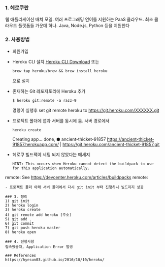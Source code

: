 ### 1. 헤로쿠란
웹 애플리케이션 배치 모델. 여러 프로그래밍 언어를 지원하는 PaaS 클라우드. 최초 클라우드 플랫폼들 가운데 하나. Java, Node.js, Python 등을 지원한다

### 2. 사용방법
- 회원가입
- Heroku CLI 설치 [Heroku CLI Download](https://devcenter.heroku.com/articles/heroku-cli)
  또는 
  ```
  brew tap heroku/brew && brew install heroku
  ```
  으로 설치

- 존재하는 Git 레포지토리에 Heroku 추가
  ```
  $ heroku git:remote -a razz-9
  ```
  명령어 실행후 
  set git remote heroku to https://git.heroku.com/XXXXXX.git
- 프로젝트 폴더에 앱과 서버를 동시에 둠. 서버 경로에서 
  ```
  heroku create
  ```
  Creating app... done, ⬢ ancient-thicket-91857
https://ancient-thicket-91857.herokuapp.com/ | https://git.heroku.com/ancient-thicket-91857.git
- 헤로쿠 빌드팩이 세팅 되지 않았다는 메세지
  ```
  HINT: This occurs when Heroku cannot detect the buildpack to use for this application automatically.
remote: 			See https://devcenter.heroku.com/articles/buildpacks
remote:
  ```
- 프로젝트 폴더 아래 서버 폴더에서 다시 git init 부터 진행하니 빌드까지 성공

### 3. 정리
1) git init
2) heroku login
3) heroku create
4) git remote add heroku [주소]
5) git add .
6) git commit 
7) git push heroku master
8) heroku open

### 4. 진행사항
접속했을때, Application Error 발생

### References
https://hyesun03.github.io/2016/10/10/heroku/
